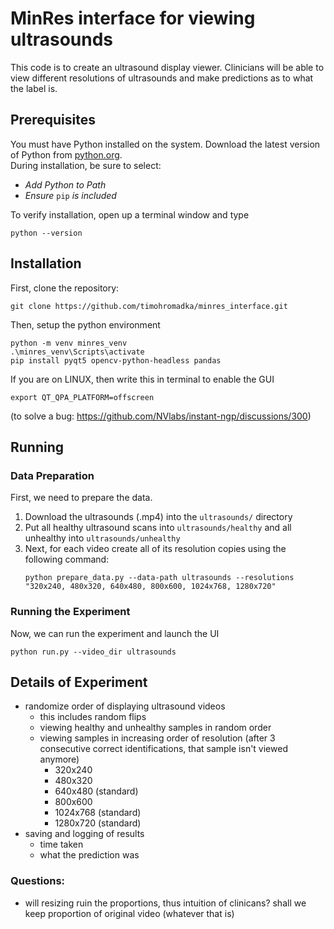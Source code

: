 # MinRes interface for viewing ultrasounds

This code is to create an ultrasound display viewer. Clinicians will be able to view different resolutions of ultrasounds and make predictions as to what the label is.

## Prerequisites
You must have Python installed on the system. Download the latest version of Python from [python.org](https://www.python.org/).  
During installation, be sure to select:
- _Add Python to Path_
- _Ensure_ `pip` _is included_
  
To verify installation, open up a terminal window and type
```
python --version
```

## Installation
First, clone the repository:
```
git clone https://github.com/timohromadka/minres_interface.git
```

Then, setup the python environment
```
python -m venv minres_venv
.\minres_venv\Scripts\activate
pip install pyqt5 opencv-python-headless pandas
```

If you are on LINUX, then write this in terminal to enable the GUI
```
export QT_QPA_PLATFORM=offscreen 
```
(to solve a bug: https://github.com/NVlabs/instant-ngp/discussions/300)

## Running

### Data Preparation
First, we need to prepare the data. 
1) Download the ultrasounds (.mp4) into the `ultrasounds/` directory
2) Put all healthy ultrasound scans into `ultrasounds/healthy` and all unhealthy into `ultrasounds/unhealthy`
3) Next, for each video create all of its resolution copies using the following command:
   ```
   python prepare_data.py --data-path ultrasounds --resolutions "320x240, 480x320, 640x480, 800x600, 1024x768, 1280x720"
   ```

### Running the Experiment
Now, we can run the experiment and launch the UI
```
python run.py --video_dir ultrasounds
```

## Details of Experiment
- randomize order of displaying ultrasound videos
    - this includes random flips
    - viewing healthy and unhealthy samples in random order
    - viewing samples in increasing order of resolution (after 3 consecutive correct identifications, that sample isn't viewed anymore)
        - 320x240
        - 480x320
        - 640x480 (standard)
        - 800x600
        - 1024x768 (standard)
        - 1280x720 (standard)
- saving and logging of results
    - time taken
    - what the prediction was
### Questions:
- will resizing ruin the proportions, thus intuition of clinicans? shall we keep proportion of original video (whatever that is)

